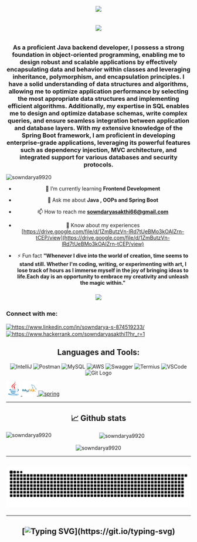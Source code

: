 <div align="center">
  <img src="https://readme-typing-svg.herokuapp.com?font=Kalam&color=FF00FF&size=30&center=true&vCenter=true&height=60&width=600&lines=Hi!+👋,+I'm+Sowndarya.;Welcome+to+my+Git-Hub+profile!;Feel+free+to+explore+my+projects;and+don't+hesitate+to+reach+out;if+you+have+any+questions;or+collabrations+in+mind." 
</div>

<h2 align = "center"><img src="https://user-images.githubusercontent.com/74038190/213760705-0d5bf320-4f43-4352-b74b-0889ae726bf7.gif" width="300"><h2>

 
<h3 align="center">As a proficient Java backend developer, I possess a strong foundation in object-oriented programming, enabling me to design robust and scalable applications by effectively encapsulating data and behavior within classes and leveraging inheritance, polymorphism, and encapsulation principles. I have a solid understanding of data structures and algorithms, allowing me to optimize application performance by selecting the most appropriate data structures and implementing efficient algorithms. Additionally, my expertise in SQL enables me to design and optimize database schemas, write complex queries, and ensure seamless integration between application and database layers. With my extensive knowledge of the Spring Boot framework, I am proficient in developing enterprise-grade applications, leveraging its powerful features such as dependency injection, MVC architecture, and integrated support for various databases and security protocols.</h3>
  
  

<p align="left"> <img src="https://komarev.com/ghpvc/?username=sowndarya9920&label=Profile%20views&color=0e75b6&style=flat" alt="sowndarya9920" /> </p>

- 🌱 I’m currently learning **Frontend Development**

- 💬 Ask me about **Java , OOPs and Spring Boot**

- 📫 How to reach me **sowndaryasakthi66@gmail.com**

- 📄 Know about my experiences [https://drive.google.com/file/d/1ZmButzVn-lRd7tUeBMo3kOAIZrn-tCEP/view](https://drive.google.com/file/d/1ZmButzVn-lRd7tUeBMo3kOAIZrn-tCEP/view)

- ⚡ Fun fact **"Whenever I dive into the world of creation, time seems to stand still. Whether I'm coding, writing, or experimenting with art, I lose track of hours as I immerse myself in the joy of bringing ideas to life.Each day is an opportunity to embrace my creativity and unleash the magic within."**
  
 <h3 align ="center"><img src="https://cdn.quotesgram.com/img/33/22/1521779399-hardwork.gif" width = "300"></h3>

<h3 align="left">Connect with me:</h3>
<p align="left">
<a href="https://linkedin.com/in/https://www.linkedin.com/in/sowndarya-s-874519233/" target="blank"><img align="center" src="https://raw.githubusercontent.com/rahuldkjain/github-profile-readme-generator/master/src/images/icons/Social/linked-in-alt.svg" alt="https://www.linkedin.com/in/sowndarya-s-874519233/" height="30" width="40" /></a>
<a href="https://www.hackerrank.com/https://www.hackerrank.com/sowndaryasakthi1?hr_r=1" target="blank"><img align="center" src="https://raw.githubusercontent.com/rahuldkjain/github-profile-readme-generator/master/src/images/icons/Social/hackerrank.svg" alt="https://www.hackerrank.com/sowndaryasakthi1?hr_r=1" height="30" width="40" /></a>
</p>

<h2 align="centre">Languages and Tools:</h2>
<p> 
  <img alt="IntelliJ" height="80" src="https://upload.wikimedia.org/wikipedia/commons/thumb/9/9c/IntelliJ_IDEA_Icon.svg/1200px-IntelliJ_IDEA_Icon.svg.png">
 <img alt="Postman" height="80" src="https://yt3.googleusercontent.com/X-rhKMndFm9hT9wIaJns1StBfGbFdLTkAROwm4UZ3n9ucrBky5CFIeeZhSszFXBgQjItzCD0SA=s900-c-k-c0x00ffffff-no-rj">
  <img alt="MySQL" height="80" src="https://static.techspot.com/images2/downloads/topdownload/2020/01/2020-01-28-ts3_thumbs-c3e.png">
  <img alt="AWS" height="80"width="130" src="https://encrypted-tbn0.gstatic.com/images?q=tbn:ANd9GcTzHh7PNuA9yT-5EmSjEgAgWIS75qns2X5RgQ&usqp=CAU">
  <img alt="Swagger" height="80" src="https://static1.smartbear.co/swagger/media/blog/swagger-editor-blog_575x300.png?ext=.png">
<img alt="Termius" height="80" src="https://encrypted-tbn0.gstatic.com/images?q=tbn:ANd9GcTXnsBo5j-tjCktTgM00WclTU4z0o1dNU2V1Pho-vQHl2WnL3iKZuOL40bmM2ZaM4MmE44&usqp=CAU">
  <img alt="VSCode" height="80" src="https://blog.cloudanalogy.com/wp-content/uploads/2020/03/vsc-01.jpg">
  <img alt="Git Logo" height="80" width="120" src="https://encrypted-tbn0.gstatic.com/images?q=tbn:ANd9GcRrNey0NJUuet7oxT37OiO795Ldq9G_wpGEaw&usqp=CAU">
  <p align="left"> <a href="https://www.java.com" target="_blank" rel="noreferrer"> <img src="https://raw.githubusercontent.com/devicons/devicon/master/icons/java/java-original.svg" alt="java" width="40" height="40"/> </a> <a href="https://www.mysql.com/" target="_blank" rel="noreferrer"> <img src="https://raw.githubusercontent.com/devicons/devicon/master/icons/mysql/mysql-original-wordmark.svg" alt="mysql" width="40" height="40"/> </a> <a href="https://spring.io/" target="_blank" rel="noreferrer"> <img src="https://www.vectorlogo.zone/logos/springio/springio-icon.svg" alt="spring" width="40" height="40"/> </a>
    
---
:chart_with_upwards_trend: Github stats 
---
<p><img align="left" src="https://github-readme-stats.vercel.app/api/top-langs?username=sowndarya9920&show_icons=true&theme=tokyonight&title_color=a63ea8&text_color=e1ade0&locale=en&layout=compact" alt="sowndarya9920" /></p>

<p>&nbsp;<img align="center" src="https://github-readme-stats.vercel.app/api?username=sowndarya9920&show_icons=true&theme=tokyonight&title_color=a63ea8&text_color=e1ade0&locale=en&layout=compact"  alt="sowndarya9920" /></p>

<p><img align="center" src="https://github-readme-streak-stats.herokuapp.com/?user=sowndarya9920&&show_icons=true&theme=tokyonight&title_color=a63ea8&text_color=e1ade0&locale=en&layout=compact" " alt="sowndarya9920" /></p>
  
---

![snake gif](https://github.com/abdulayef1/abdulayef1/blob/output/github-contribution-grid-snake.svg)
---
---
[![Typing SVG](https://readme-typing-svg.herokuapp.com?size=20&color=FF00FF&lines=Thank+you+for+taking+the+time;to+visit+my+Git-Hub+profile.;Your+interest+is+truly;appreciated!.)](https://git.io/typing-svg)
---

